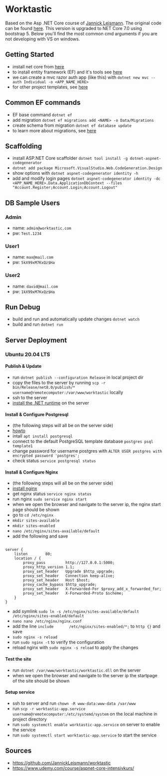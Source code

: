 # Worktastic
Based on the Asp .NET Core course of [Jannick Leismann](https://github.com/JannickLeismann). The original code can be found [here](https://github.com/JannickLeismann/worktastic). This version is upgraded to NET Core 7.0 using bootstrap 5. Below you'll find the most common cmd arguments if you are not developing with VS on windows.

## Getting Started
* install net core from [here](https://learn.microsoft.com/en-us/dotnet/core/install/)
* to install entity framework (EF) and it's tools see [here](https://learn.microsoft.com/en-us/ef/core/cli/dotnet)
* we can create a mvc razor auth app (like this) with `dotnet new mvc --auth Individual -o <APP_NAME_HERE>`
* for other project templates, see [here](https://learn.microsoft.com/en-us/dotnet/core/tools/dotnet-new)

## Common EF commands
* EF base command `dotnet ef`
* add migration `dotnet ef migrations add <NAME> -o Data/Migrations`
* create schema from migration `dotnet ef database update`
* to learn more about migrations, see [here](https://learn.microsoft.com/en-us/ef/core/managing-schemas/migrations/?tabs=dotnet-core-cli)

## Scaffolding
* install ASP.NET Core scaffolder `dotnet tool install -g dotnet-aspnet-codegenerator`
* `dotnet add package Microsoft.VisualStudio.Web.CodeGeneration.Design`
* show options with `dotnet aspnet-codegenerator identity -h`
* add and modify login pages `dotnet aspnet-codegenerator identity -dc <APP_NAME_HERE>.Data.ApplicationDbContext --files "Account.Register;Account.Login;Account.Logout"`

## DB Sample Users
### Admin
* name: `admin@worktastic.com`
* pw: `Test.1234`
### User1
* name: `max@mail.com`
* pw: `5kX99xM7KxQz$Ha`
### User2
* name: `david@mail.com`
* pw: `1kX99xM7KxQz$Ha`

## Run Debug
* build and run and automatically update changes `dotnet watch`
* build and run `dotnet run`

## Server Deployment
### Ubuntu 20.04 LTS
#### Publish & Update
* run `dotnet publish --configuration Release` in local project dir 
* copy the files to the server by running `scp -r bin/Release/net8.0/publish/* username@remotecomputer:/var/www/worktastic` locally
* ssh to the server
* [install the .NET runtime](https://learn.microsoft.com/en-us/dotnet/core/install/linux-ubuntu-2004) on the server

#### Install & Configure Postgresql
* (the following steps will all be on the server side)
* [howto](https://ubuntu.com/server/docs/databases-postgresql)
* intall `apt install postgresql`
* connect to the default PostgreSQL template database `postgres psql template1`
* change password for username postgres with `ALTER USER postgres with encrypted password 'postgres';`
* check status `service postgresql status`

#### Install & Configure Nginx
* (the following steps will all be on the server side)
* [install nginx](https://www.nginx.com/resources/wiki/start/topics/tutorials/install/#official-debian-ubuntu-packages)
* get nginx status `service nginx status`
* run nginx `sudo service nginx start`
* when we open the browser and navigate to the server ip, the nginx start page should be shown
* go to `cd /etc/nginx`
* `mkdir sites-available`
* `mkdir sites-enabled`
* `nano /etc/nginx/sites-available/default`
* add the following and save
```

server {
    listen        80;
    location / {
        proxy_pass         http://127.0.0.1:5000;
        proxy_http_version 1.1;
        proxy_set_header   Upgrade $http_upgrade;
        proxy_set_header   Connection keep-alive;
        proxy_set_header   Host $host;
        proxy_cache_bypass $http_upgrade;
        proxy_set_header   X-Forwarded-For $proxy_add_x_forwarded_for;
        proxy_set_header   X-Forwarded-Proto $scheme;
    }
}
```
* add symlink `sudo ln -s /etc/nginx/sites-available/default /etc/nginx/sites-enabled/default`
* `nano nano /etc/nginx/nginx.conf`
* add the line `include       /etc/nginx/sites-enabled/*;` to `http {}` and save
* `sudo nginx -s reload`
* run `sudo nginx -t` to verify the configuration
* reload nginx with `sudo nginx -s reload` to apply the changes

#### Test the site
* run `dotnet /var/www/worktastic/worktastic.dll` on the server
* when we open the browser and navigate to the server ip the startpage of the site should be shown

#### Setup service
* ssh to server and run `chown -R www-data:www-data /var/www`
* run `scp -r worktastic-app.service username@remotecomputer:/etc/systemd/system` on the local machine in project directory
* run `sudo systemctl enable worktastic-app.service` on server to enable the service
* run `sudo systemctl start worktastic-app.service` to start the service
  
## Sources
* https://github.com/JannickLeismann/worktastic
* https://www.udemy.com/course/aspnet-core-intensivkurs/